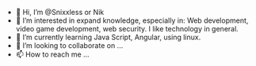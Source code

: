 - 👋 Hi, I’m @Snixxless or Nik
- 👀 I’m interested in expand knowledge, especially in: Web development, video game development, web security. I like technology in general.
- 🌱 I’m currently learning Java Script, Angular, using linux.
- 💞️ I’m looking to collaborate on ...
- 📫 How to reach me ...
